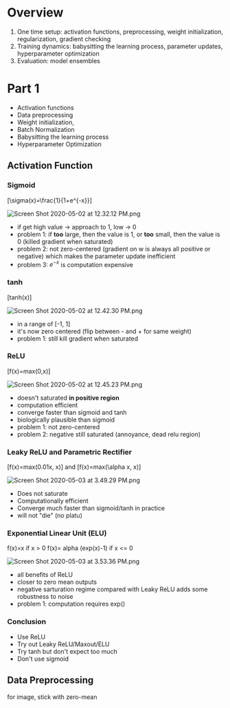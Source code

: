 # Overview
1. One time setup: activation functions, preprocessing, weight initialization, regularization, gradient checking
2. Training dynamics: babysitting the learning process, parameter updates, hyperparameter optimization
3. Evaluation: model ensembles

# Part 1

- Activation functions
- Data preprocessing
- Weight initialization, 
- Batch Normalization
- Babysitting the learning process
- Hyperparameter Optimization

## Activation Function

### Sigmoid

\[\sigma(x)=\frac{1}{1+e^{-x}}\]

![Screen Shot 2020-05-02 at 12.32.12 PM.png](resources/BB906A83B67EC1585A56FFED50753BBE.png)

- if get high value -> approach to 1, low -> 0
- problem 1: if **too** large, then the value is 1, or **too** small, then the value is 0 (killed gradient when saturated)
- problem 2: not zero-centered (gradient on w is always all positive or negative) which makes the parameter update inefficient
- problem 3: $e^{-x}$ is computation expensive

### tanh

\[tanh(x)\]

![Screen Shot 2020-05-02 at 12.42.30 PM.png](resources/8088CDEA0DF6B9324787F00D698258C9.png)

- in a range of [-1, 1]
- it's now zero centered (flip between - and + for same weight)
- problem 1: still kill gradient when saturated

### ReLU

\[f(x)=max(0,x)\]

![Screen Shot 2020-05-02 at 12.45.23 PM.png](resources/40031CD80CA314E99EAFA55207AA28CB.png)

- doesn't saturated **in positive region**
- computation efficient
- converge faster than sigmoid and tanh
- biologically plausible than sigmoid
- problem 1: not zero-centered
- problem 2: negative still saturated (annoyance, dead relu region)

### Leaky ReLU and Parametric Rectifier

\[f(x)=max(0.01x, x)\] and \[f(x)=max(\alpha x, x)\]

![Screen Shot 2020-05-03 at 3.49.29 PM.png](resources/30D7C14D49A45B106440C1F06091CD37.png)

- Does not saturate
- Computationally efficient
- Converge much faster than sigmoid/tanh in practice
- will not "die"  (no platu)

### Exponential Linear Unit (ELU)

f(x)=x if x > 0
f(x)= alpha (exp(x)-1) if x <= 0

![Screen Shot 2020-05-03 at 3.53.36 PM.png](resources/CD7229E86B9969684103B3594A4A18B0.png)

- all benefits of ReLU
- closer to zero mean outputs
- negative sarturation regime compared with Leaky ReLU adds some robustness to noise
- problem 1: computation requires exp()

### Conclusion

- Use ReLU
- Try out Leaky ReLU/Maxout/ELU
- Try tanh but don't expect too much
- Don't use sigmoid

## Data Preprocessing

for image, stick with zero-mean



